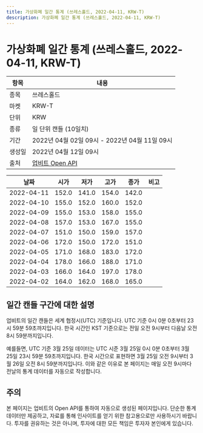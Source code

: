 ```yaml
---
title: 가상화폐 일간 통계 (쓰레스홀드, 2022-04-11, KRW-T)
description: 가상화폐 일간 통계 (쓰레스홀드, 2022-04-11, KRW-T)
---
```



가상화폐 일간 통계 (쓰레스홀드, 2022-04-11, KRW-T)
===

|항목|내용|
|--|--|
|종목|쓰레스홀드|
|마켓|KRW-T|
|단위|KRW|
|종류|일 단위 캔들 (10일치)|
|기간|2022년 04월 02일 09시 - 2022년 04월 11일 09시|
|생성일|2022년 04월 12일 09시|
|출처|[업비트 Open API](https://docs.upbit.com)|


|날짜|시가|저가|고가|종가|비고|
|--|--|--|--|--|--|
|2022-04-11|152.0|141.0|154.0|142.0|    |
|2022-04-10|155.0|152.0|160.0|152.0|    |
|2022-04-09|155.0|153.0|158.0|155.0|    |
|2022-04-08|157.0|153.0|167.0|155.0|    |
|2022-04-07|151.0|150.0|159.0|157.0|    |
|2022-04-06|172.0|150.0|172.0|151.0|    |
|2022-04-05|171.0|168.0|183.0|172.0|    |
|2022-04-04|178.0|166.0|188.0|171.0|    |
|2022-04-03|166.0|164.0|197.0|178.0|    |
|2022-04-02|164.0|162.0|168.0|165.0|    |


일간 캔들 구간에 대한 설명
---


업비트의 일간 캔들은 세계 협정시(UTC) 기준입니다. 
UTC 기준 0시 0분 0초부터 23시 59분 59초까지입니다. 
한국 시간인 KST 기준으로는 전일 오전 9시부터 다음날 오전 8시 59분까지입니다. 


예를들면, UTC 기준 3월 25일 데이터는 UTC 시준 3월 25일 0시 0분 0초부터 3월 25일 23시 59분 59초까지입니다. 
한국 시간으로 표현하면 3월 25일 오전 9시부터 3월 26일 오전 8시 59분까지입니다. 
이와 같은 이유로 본 페이지는 매일 오전 9시마다 전날의 통계 데이터를 자동으로 작성합니다. 


주의
---


본 페이지는 업비트의 Open API를 통하여 자동으로 생성된 페이지입니다. 
단순한 통계 데이터만 제공하고, 자료를 통해 인사이트를 얻기 위한 참고용으로만 사용하시기 바랍니다. 
투자를 권유하는 것은 아니며, 투자에 대한 모든 책임은 투자자 본인에게 있습니다. 
